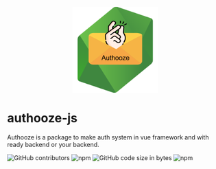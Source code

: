 <p align="center"><img width="200" height="200" src="src/assets/logo.png" alt="Authooze logo"></p>

# authooze-js
Authooze is a package to make auth system in vue framework and with ready backend or your backend.

![GitHub contributors](https://img.shields.io/github/contributors/AmrSaher/authooze-js.svg?style=flat-square)
![npm](https://img.shields.io/npm/v/authooze.svg)
![GitHub code size in bytes](https://img.shields.io/github/languages/code-size/AmrSaher/authooze-js.svg)
![npm](https://img.shields.io/npm/dt/authooze.svg?color=green&style=popout)
